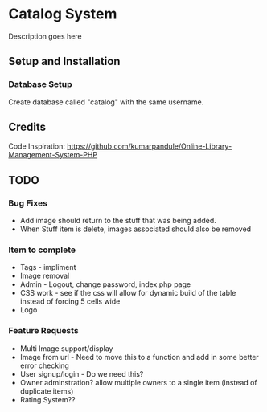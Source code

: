 
# Catalog System
Description goes here 

## Setup and Installation

### Database Setup
Create database called "catalog" with the same username.


## Credits
Code Inspiration:
https://github.com/kumarpandule/Online-Library-Management-System-PHP


## TODO 

### Bug Fixes
- Add image should return to the stuff that was being added.
- When Stuff item is delete, images associated should also be removed

### Item to complete
- Tags - impliment
- Image removal
- Admin - Logout, change password, index.php page
- CSS work - see if the css will allow for dynamic build of the table instead of forcing 5 cells wide
- Logo

### Feature Requests
- Multi Image support/display
- Image from url - Need to move this to a function and add in some better error checking
- User signup/login - Do we need this?
- Owner adminstration? allow multiple owners to a single item (instead of duplicate items)
- Rating System??



